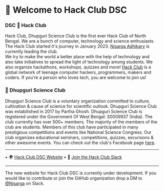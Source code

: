 # 👋 Welcome to Hack Club DSC


###  DSC 🚀 Hack Club 

Hack Club, Dhupguri Science Club is the first ever Hack Club of North Bengal. We are a bunch of computer, technology and science 
enthusiasts. The Hack Club started it's journey in January 2023. [Nisarga Adhikary](https://github.com/nisarga-developer) is currently leading the club.  
We try to make the world a better place with the help of technology and also take initiatives to spread the light of technology among students. We also organize hackathons, workshops, quizzes and more!
[Hack Club](https://hackclub.com/) is  a global network of teenage computer hackers, programmers, makers and coders. If you're a person who loves tech, you are welcome to join us!

###  🔭 Dhupguri Science Club 

Dhupguri Science Club is a voluntary organization committed to culture, cultivation & cause of science for scientific outlook. Dhupguri Science Club was estabilished in 2017 by
Partha Ghosh. Dhupguri Science Club is registered under the Government Of West Bengal: S0009937 (India). 
The club currently has over 500+ members. The majority of the members of the club are students.
Members of this club have participated in many prestigious competitions and events like National Science Congress.
Our club organizes educational seminars, competitions, quizzes, excursions & other awesome events. 
You can check out the club's Facebook page [here](https://www.facebook.com/dhupguriscienceclub/).

---

• 🌍 [Hack Club DSC Website](https://hackclub-dsc.vercel.app)
• 🌈 [Join the Hack Club Slack](https//hackclub.com/slack)

---
The new website for Hack Club DSC is currently under development. If you would like to contribute or join the GitHub organization drop a DM to [@Nisarga](https://scrapbook.hackclub.com/ni5arga) on Slack.

